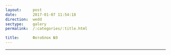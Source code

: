 ```yaml
---
layout:     post
date:       2017-01-07 11:54:18
direction:  wedd
sectype:    galery
permalink:  /:categories/:title.html

title:      Фотоблок №9
---
```


<section class="wedd_galery">                       
    <div id="fotoblock-9" class="owl-carousel owl-theme same_galery">
        <a href="#galery" class="item"><div class="img_inline" style="background-image: url(../images/wedd/9_1.jpg)"></div></a>
        <a href="#galery" class="item"><div class="img_inline" style="background-image: url(../images/wedd/9_2.jpg)"></div></a>
        <a href="#galery" class="item"><div class="img_inline" style="background-image: url(../images/wedd/9_3.jpg)"></div></a>
        <a href="#galery" class="item"><div class="img_inline" style="background-image: url(../images/wedd/9_4.jpg)"></div></a>
        <a href="#galery" class="item"><div class="img_inline" style="background-image: url(../images/wedd/9_5.jpg)"></div></a>
        <a href="#galery" class="item"><div class="img_inline" style="background-image: url(../images/wedd/9_6.jpg)"></div></a>
    </div>
    <div class="container">
        <hr class="style-wedd">
    </div>
</section>
